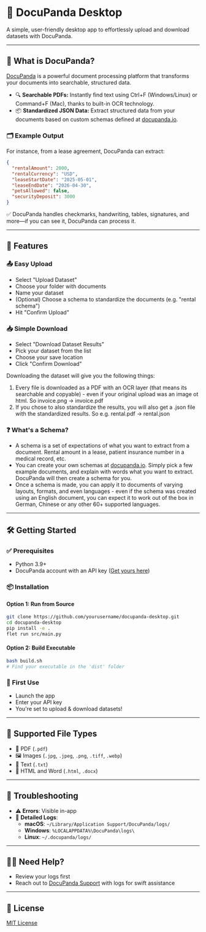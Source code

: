 # 🐼 DocuPanda Desktop

A simple, user-friendly desktop app to effortlessly upload and download datasets with DocuPanda.


---

## 🚀 What is DocuPanda?

[DocuPanda](https://www.docupanda.io) is a powerful document processing platform that transforms your documents into searchable, structured data.

- 🔍 **Searchable PDFs:** Instantly find text using Ctrl+F (Windows/Linux) or Command+F (Mac), thanks to built-in OCR technology.
- 📦 **Standardized JSON Data:** Extract structured data from your documents based on custom schemas defined at [docupanda.io](https://www.docupanda.io).

### 🗂️ Example Output

For instance, from a lease agreement, DocuPanda can extract:
```json
{
  "rentalAmount": 2000,
  "rentalCurrency": "USD",
  "leaseStartDate": "2025-05-01",
  "leaseEndDate": "2026-04-30",
  "petsAllowed": false,
  "securityDeposit": 3000
}
```

✅ DocuPanda handles checkmarks, handwriting, tables, signatures, and more—if you can see it, DocuPanda can process it.

---

## 🎯 Features

### 📤 Easy Upload

- Select "Upload Dataset"
- Choose your folder with documents
- Name your dataset
- (Optional) Choose a schema to standardize the documents (e.g. "rental schema")
- Hit "Confirm Upload"

### 📥 Simple Download

- Select "Download Dataset Results"
- Pick your dataset from the list
- Choose your save location
- Click "Confirm Download"

Downloading the dataset will give you the following things:

1. Every file is downloaded as a PDF with an OCR layer (that means its searchable and copyable) - even if your original upload was an image ot html. So invoice.png -> invoice.pdf 
2. If you chose to also standardize the results, you will also get a .json file with the standardized results. So e.g. rental.pdf -> rental.json

### ❓ What's a Schema?

- A schema is a set of expectations of what you want to extract from a document. Rental amount in a lease, patient insurance number in a medical record, etc.
- You can create your own schemas at [docupanda.io](https://www.docupanda.io). Simply pick a few example documents, and explain with words what you want to extract. DocuPanda will then create a schema for you.
- Once a schema is made, you can apply it to documents of varying layouts, formats, and even languages - even if the schema was created using an English document, you can expect it to work out of the box in German, Chinese or any other 60+ supported languages.

---

## 🛠️ Getting Started

### ✅ Prerequisites

- Python 3.9+
- DocuPanda account with an API key ([Get yours here](https://www.docupanda.io/settings/general))

### 📦 Installation

#### Option 1: Run from Source

```bash
git clone https://github.com/yourusername/docupanda-desktop.git
cd docupanda-desktop
pip install -e .
flet run src/main.py
```

#### Option 2: Build Executable

```bash
bash build.sh
# Find your executable in the 'dist' folder
```

### 🚦 First Use

- Launch the app
- Enter your API key
- You're set to upload & download datasets!

---

## 📑 Supported File Types

- 📄 PDF (`.pdf`)
- 🖼️ Images (`.jpg`, `.jpeg`, `.png`, `.tiff`, `.webp`)
- 📝 Text (`.txt`)
- 📃 HTML and Word (`.html`, `.docx`)

---

## 🐞 Troubleshooting

- ⚠️ **Errors**: Visible in-app
- 📁 **Detailed Logs**:
  - **macOS**: `~/Library/Application Support/DocuPanda/logs/`
  - **Windows**: `%LOCALAPPDATA%\DocuPanda\logs\`
  - **Linux**: `~/.docupanda/logs/`

---

## 🙋‍♂️ Need Help?

- Review your logs first
- Reach out to [DocuPanda Support](https://www.docupanda.io/support) with logs for swift assistance

---

## 📄 License

[MIT License](LICENSE)

